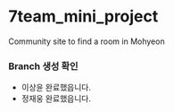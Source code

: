 # 7team_mini_project

Community site to find a room in Mohyeon

### Branch 생성 확인

- 이상윤 완료했읍니다.
- 정재웅 완료했읍니다.
